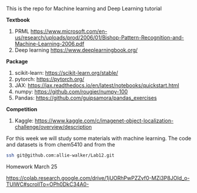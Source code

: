 This is the repo for Machine learning and Deep Learning tutorial


**Textbook**

1. PRML https://www.microsoft.com/en-us/research/uploads/prod/2006/01/Bishop-Pattern-Recognition-and-Machine-Learning-2006.pdf
2. Deep learning https://www.deeplearningbook.org/

**Package**

1. scikit-learn: https://scikit-learn.org/stable/
2. pytorch: https://pytorch.org/
3. JAX: https://jax.readthedocs.io/en/latest/notebooks/quickstart.html
4. numpy: https://github.com/rougier/numpy-100
5. Pandas: https://github.com/guipsamora/pandas_exercises


**Competition**

1. Kaggle: https://www.kaggle.com/c/imagenet-object-localization-challenge/overview/description

For this week we will study some materials with machine learning. The code and datasets is from chem5410 and from the 

```bash
ssh git@github.com:allie-walker/Lab12.git
```

Homework March 25

https://colab.research.google.com/drive/1jUORhPwPZZvf0-MZi3P8JOId_o-TUlWC#scrollTo=OPh0DkC34A0-




